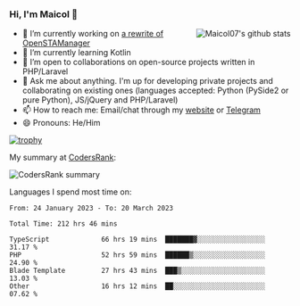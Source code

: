 ### Hi, I'm Maicol 👋
<img align="right" src="https://github-readme-stats.vercel.app/api?username=maicol07&count_private=true&count_private=true&show_icons=true" alt="Maicol07's github stats">

- 🔭 I’m currently working on [a rewrite of OpenSTAManager](https://github.com/Dasc3er/openstamanager/tree/rewrite)
- 🌱 I’m currently learning Kotlin
- 👯 I’m open to collaborations on open-source projects written in PHP/Laravel
- 💬 Ask me about anything. I'm up for developing private projects and collaborating on existing ones (languages accepted: Python (PySide2 or pure Python), JS/jQuery and PHP/Laravel)
- 📫 How to reach me: Email/chat through my [website](https://maicol07.it) or [Telegram](https://telegram.me/maicol07)
- 😄 Pronouns: He/Him

[![trophy](https://github-profile-trophy.vercel.app/?username=maicol07)](https://github.com/ryo-ma/github-profile-trophy)

My summary at [CodersRank](https://codersrank.io):

![CodersRank summary](https://cr-ss-service.azurewebsites.net/api/ScreenShot?widget=summary&username=maicol07&badges=3&show-avatar=true&style=--header-bg-color:%23000;--border-radius:16px)

Languages I spend most time on:
<!--START_SECTION:waka-->

```text
From: 24 January 2023 - To: 20 March 2023

Total Time: 212 hrs 46 mins

TypeScript             66 hrs 19 mins  ███████▓░░░░░░░░░░░░░░░░░   31.17 %
PHP                    52 hrs 59 mins  ██████▒░░░░░░░░░░░░░░░░░░   24.90 %
Blade Template         27 hrs 43 mins  ███▒░░░░░░░░░░░░░░░░░░░░░   13.03 %
Other                  16 hrs 12 mins  ██░░░░░░░░░░░░░░░░░░░░░░░   07.62 %
```

<!--END_SECTION:waka-->
